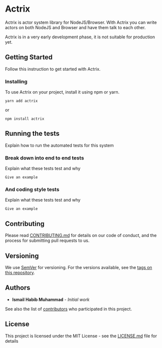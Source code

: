 # Actrix

Actrix is actor system library for NodeJS/Browser. With Actrix you can write actors on both NodeJS and Browser and have them talk to each other.

<aside class="notice">
Actrix is in a very early development phase, it is not suitable for production yet.
</aside>

## Getting Started

Follow this instruction to get started with Actrix.

### Installing

To use Actrix on your project, install it using npm or yarn.

```
yarn add actrix
```

or

```
npm install actrix
```


## Running the tests

Explain how to run the automated tests for this system

### Break down into end to end tests

Explain what these tests test and why

```
Give an example
```

### And coding style tests

Explain what these tests test and why

```
Give an example
```

## Contributing

Please read [CONTRIBUTING.md](https://gist.github.com/PurpleBooth/b24679402957c63ec426) for details on our code of conduct, and the process for submitting pull requests to us.

## Versioning

We use [SemVer](http://semver.org/) for versioning. For the versions available, see the [tags on this repository](https://github.com/your/project/tags). 

## Authors

* **Ismail Habib Muhammad** - *Initial work*

See also the list of [contributors](https://github.com/your/project/contributors) who participated in this project.

## License

This project is licensed under the MIT License - see the [LICENSE.md](LICENSE.md) file for details
